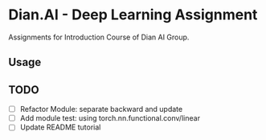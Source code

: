 # Dian.AI - Deep Learning Assignment

Assignments for Introduction Course of Dian AI Group.

## Usage

## TODO

- [ ] Refactor Module: separate backward and update
- [ ] Add module test: using torch.nn.functional.conv/linear
- [ ] Update README tutorial
